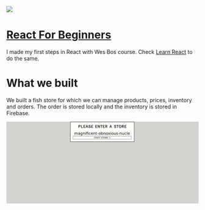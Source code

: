 ![](https://wes.io/dgAQ/content)

# [React For Beginners](https://ReactForBeginners.com)
I made my first steps in React with Wes Bos course. Check <a href="https://ReactForBeginners.com/">Learn React</a> to do the same.

# What we built

We built a fish store for which we can manage products, prices, inventory and orders. The order is stored locally and the inventory is stored in Firebase.

![A walkaround the store : load content, place order, change availability and pricing, and see everything updated live](./images/sample_fishes2.gif)
